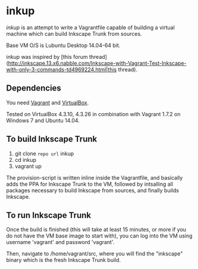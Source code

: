 inkup
=====

*inkup* is an attempt to write a Vagrantfile capable of building a
virtual machine which can build Inkscape Trunk from sources.

Base VM O/S is Lubuntu Desktop 14.04-64 bit.

inkup was inspired by [this forum thread](http://inkscape.13.x6.nabble.com/Inkscape-with-Vagrant-Test-Inkscape-with-only-3-commands-td4969224.html|this thread).


Dependencies
------------
You need [Vagrant](https://www.vagrantup.com/) and [VirtualBox](https://www.virtualbox.org/).

Tested on VirtualBox 4.3.10, 4.3.26 in combination with Vagrant 1.7.2 on Windows 7 and Ubuntu 14.04.


To build Inkscape Trunk
-----------------------

1. git clone `repo url` inkup
2. cd inkup
3. vagrant up

The provision-script is written inline inside the Vagrantfile, and
basically adds the PPA for Inkscape Trunk to the VM, followed by
intsalling all packages necessary to build Inkscape from sources,
and finally builds Inkscape.


To run Inkscape Trunk
---------------------

Once the build is finished (this will take at least 15 minutes, or
more if you do not have the VM base image to start with), you can
log into the VM using username 'vagrant' and password 'vagrant'.

Then, navigate to /home/vagrant/src, where you will find the "inkscape"
binary which is the fresh Inkscape Trunk build.


